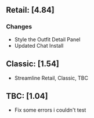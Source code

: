 ## Retail: [4.84] ##
### Changes ###

  * Style the Outfit Detail Panel
  * Updated Chat Install


## Classic: [1.54] ##
  * Streamline Retail, Classic, TBC


## TBC: [1.04] ##
  * Fix some errors i couldn't test
